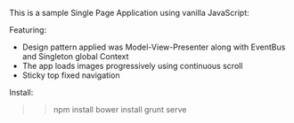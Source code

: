This is a sample Single Page Application using vanilla JavaScript:

Featuring:
* Design pattern applied was Model-View-Presenter along with EventBus and Singleton global Context 
* The app loads images progressively using continuous scroll
* Sticky top fixed navigation

Install:

>> npm install
>> bower install
>> grunt serve


